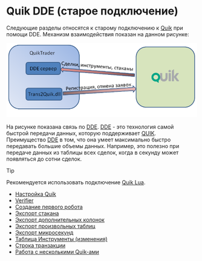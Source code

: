 # Quik DDE (старое подключение)

Следующие разделы относятся к старому подключению к [Quik](Quik.md) при помощи DDE. Механизм взаимодействия показан на данном рисунке:

![quiktrader](../images/QuikTrader.png)

На рисунке показана связь по [DDE](https://en.wikipedia.org/wiki/Dynamic_Data_Exchange). [DDE](https://en.wikipedia.org/wiki/Dynamic_Data_Exchange) \- это технология самой быстрой передачи данных, которую поддерживает [QUIK](https://arqatech.com/ru/products/quik/). Преимущество [DDE](https://en.wikipedia.org/wiki/Dynamic_Data_Exchange) в том, что она умеет максимально быстро передавать большие объемы данных. Например, это полезно при передаче данных из таблицы всех сделок, когда в секунду может появляться до сотни сделок. 

> [!TIP]
> Рекомендуется использовать подключение [Quik Lua](QuikLua.md).

- [Настройка Quik](QuikSetup.md)
- [Verifier](QuikVerifier.md)
- [Создание первого робота](QuikFirstStrategy.md)
- [Экспорт стакана](QuikQuotesByDde.md)
- [Экспорт дополнительных колонок](QuikExtendedInfoByDde.md)
- [Экспорт произвольных таблиц](QuikAnyTableByDde.md)
- [Экспорт микросекунд](QuikMksByDde.md)
- [Таблица Инструменты (изменения)](QuikSecuritiesChangesTable.md)
- [Строка транзакции](QuikFormatTransaction.md)
- [Работа с несколькими Quik\-ами](QuikFew.md)
